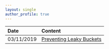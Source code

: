 ```yaml
---
layout: single
author_profile: true
---
```



| Date      | Content            |
|:----------|:-------------------|
| 03/11/2019| [Preventing Leaky Buckets](https://www.sourcedgroup.com/blog/preventing-leaky-buckets-enabling-private-secure-access-to-s3)|